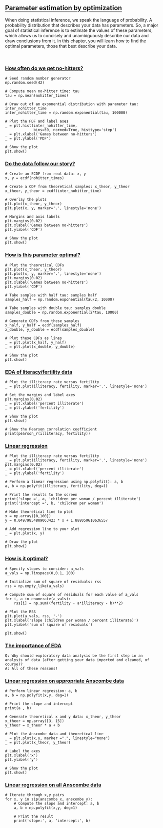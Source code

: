 ## [Parameter estimation by optimization](https://campus.datacamp.com/courses/statistical-thinking-in-python-part-2/parameter-estimation-by-optimization)

When doing statistical inference, we speak the language of probability. A probability distribution that describes your data has parameters. So, a major goal of statistical inference is to estimate the values of these parameters, which allows us to concisely and unambiguously describe our data and draw conclusions from it. In this chapter, you will learn how to find the optimal parameters, those that best describe your data.

<br>

### [How often do we get no-hitters?](https://campus.datacamp.com/courses/statistical-thinking-in-python-part-2/parameter-estimation-by-optimization?ex=2)

```
# Seed random number generator
np.random.seed(42)

# Compute mean no-hitter time: tau
tau = np.mean(nohitter_times)

# Draw out of an exponential distribution with parameter tau: inter_nohitter_time
inter_nohitter_time = np.random.exponential(tau, 100000)

# Plot the PDF and label axes
_ = plt.hist(inter_nohitter_time,
             bins=50, normed=True, histtype='step')
_ = plt.xlabel('Games between no-hitters')
_ = plt.ylabel('PDF')

# Show the plot
plt.show()
```

### [Do the data follow our story?](https://campus.datacamp.com/courses/statistical-thinking-in-python-part-2/parameter-estimation-by-optimization?ex=3)

```
# Create an ECDF from real data: x, y
x, y = ecdf(nohitter_times)

# Create a CDF from theoretical samples: x_theor, y_theor
x_theor, y_theor = ecdf(inter_nohitter_time)

# Overlay the plots
plt.plot(x_theor, y_theor)
plt.plot(x, y, marker='.', linestyle='none')

# Margins and axis labels
plt.margins(0.02)
plt.xlabel('Games between no-hitters')
plt.ylabel('CDF')

# Show the plot
plt.show()
```

### [How is this parameter optimal?](https://campus.datacamp.com/courses/statistical-thinking-in-python-part-2/parameter-estimation-by-optimization?ex=4)

```
# Plot the theoretical CDFs
plt.plot(x_theor, y_theor)
plt.plot(x, y, marker='.', linestyle='none')
plt.margins(0.02)
plt.xlabel('Games between no-hitters')
plt.ylabel('CDF')

# Take samples with half tau: samples_half
samples_half = np.random.exponential(tau/2, 10000)

# Take samples with double tau: samples_double
samples_double = np.random.exponential(2*tau, 10000)

# Generate CDFs from these samples
x_half, y_half = ecdf(samples_half)
x_double, y_double = ecdf(samples_double)

# Plot these CDFs as lines
_ = plt.plot(x_half, y_half)
_ = plt.plot(x_double, y_double)

# Show the plot
plt.show()
```

### [EDA of literacy/fertility data](https://campus.datacamp.com/courses/statistical-thinking-in-python-part-2/parameter-estimation-by-optimization?ex=6)

```
# Plot the illiteracy rate versus fertility
_ = plt.plot(illiteracy, fertility, marker='.', linestyle='none')

# Set the margins and label axes
plt.margins(0.02)
_ = plt.xlabel('percent illiterate')
_ = plt.ylabel('fertility')

# Show the plot
plt.show()

# Show the Pearson correlation coefficient
print(pearson_r(illiteracy, fertility))
```

### [Linear regression](https://campus.datacamp.com/courses/statistical-thinking-in-python-part-2/parameter-estimation-by-optimization?ex=7)

```
# Plot the illiteracy rate versus fertility
_ = plt.plot(illiteracy, fertility, marker='.', linestyle='none')
plt.margins(0.02)
_ = plt.xlabel('percent illiterate')
_ = plt.ylabel('fertility')

# Perform a linear regression using np.polyfit(): a, b
a, b = np.polyfit(illiteracy, fertility, deg=1)

# Print the results to the screen
print('slope =', a, 'children per woman / percent illiterate')
print('intercept =', b, 'children per woman')

# Make theoretical line to plot
x = np.array([0,100])
y = 0.04979854809063423 * x + 1.888050610636557

# Add regression line to your plot
_ = plt.plot(x, y)

# Draw the plot
plt.show()
```

### [How is it optimal?](https://campus.datacamp.com/courses/statistical-thinking-in-python-part-2/parameter-estimation-by-optimization?ex=8)

```
# Specify slopes to consider: a_vals
a_vals = np.linspace(0,0.1, 200)

# Initialize sum of square of residuals: rss
rss = np.empty_like(a_vals)

# Compute sum of square of residuals for each value of a_vals
for i, a in enumerate(a_vals):
    rss[i] = np.sum((fertility - a*illiteracy - b)**2)

# Plot the RSS
plt.plot(a_vals, rss, '-')
plt.xlabel('slope (children per woman / percent illiterate)')
plt.ylabel('sum of square of residuals')

plt.show()
```

### [The importance of EDA](https://campus.datacamp.com/courses/statistical-thinking-in-python-part-2/parameter-estimation-by-optimization?ex=10)

```
Q: Why should exploratory data analysis be the first step in an analysis of data (after getting your data imported and cleaned, of course)?
A: All of these reasons!
```

### [Linear regression on appropriate Anscombe data](https://campus.datacamp.com/courses/statistical-thinking-in-python-part-2/parameter-estimation-by-optimization?ex=11)

```
# Perform linear regression: a, b
a, b = np.polyfit(x,y, deg=1)

# Print the slope and intercept
print(a , b)

# Generate theoretical x and y data: x_theor, y_theor
x_theor = np.array([3, 15])
y_theor = x_theor * a + b

# Plot the Anscombe data and theoretical line
_ = plt.plot(x,y, marker =".", linestyle="none")
_ = plt.plot(x_theor, y_theor)

# Label the axes
plt.xlabel('x')
plt.ylabel('y')

# Show the plot
plt.show()
```

### [Linear regression on all Anscombe data](https://campus.datacamp.com/courses/statistical-thinking-in-python-part-2/parameter-estimation-by-optimization?ex=12)

```
# Iterate through x,y pairs
for x, y in zip(anscombe_x, anscombe_y):
    # Compute the slope and intercept: a, b
    a, b = np.polyfit(x,y, deg=1)

    # Print the result
    print('slope:', a, 'intercept:', b)
```